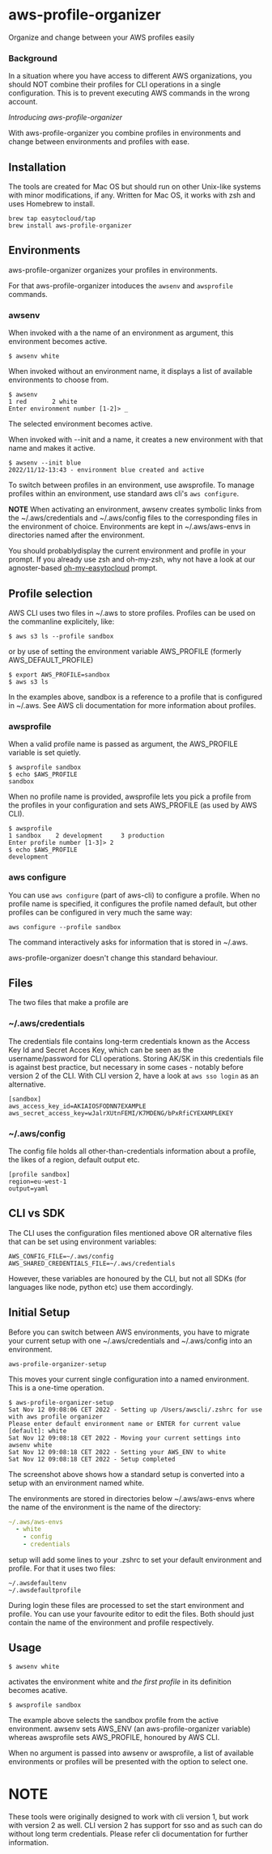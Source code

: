 # aws-profile-organizer
Organize and change between your AWS profiles easily

### Background
In a situation where you have access to different AWS organizations, 
you should NOT combine their profiles for CLI operations in a single configuration. 
This is to prevent executing AWS commands in the wrong account.

<em>Introducing aws-profile-organizer</em>

With aws-profile-organizer you combine profiles in environments and change between environments and profiles with ease.

## Installation
The tools are created for Mac OS but should run on other Unix-like systems with minor modifications, if any. 
Written for Mac OS, it works with zsh and uses Homebrew to install.

```shell
brew tap easytocloud/tap
brew install aws-profile-organizer
```

## Environments
aws-profile-organizer organizes your profiles in environments.

For that aws-profile-organizer intoduces the ``awsenv`` and ``awsprofile`` commands. 

### awsenv
When invoked with a the name of an environment as argument, this environment becomes active. 

```
$ awsenv white
```

When invoked without an environment name, it displays a list of available environments to choose from.
```
$ awsenv
1 red       2 white
Enter environment number [1-2]> _
```
The selected environment becomes active. 

When invoked with --init and a name, it creates a new environment with that name and makes it active.

```
$ awsenv --init blue
2022/11/12-13:43 - environment blue created and active
```

To switch between profiles in an environment, use awsprofile.
To manage profiles within an environment, use standard aws cli's `aws configure`.

**NOTE** When activating an environment, awsenv creates symbolic links from the ~/.aws/credentials and ~/.aws/config files to the corresponding files in the environment of choice.
Environments are kept in ~/.aws/aws-envs in directories named after the environment.

You should probablydisplay the current environment and profile in your prompt. 
If you already use zsh and oh-my-zsh, why not have a look at our agnoster-based [oh-my-easytocloud](https://github.com/easytocloud/oh-my-easytocloud) prompt.

## Profile selection
AWS CLI uses two files in ~/.aws to store profiles. Profiles can be used on the commanline explicitely, like:

```
$ aws s3 ls --profile sandbox
```

or by use of setting the environment variable AWS_PROFILE (formerly AWS_DEFAULT_PROFILE)

```
$ export AWS_PROFILE=sandbox
$ aws s3 ls
```

In the examples above, sandbox is a reference to a profile that is configured in ~/.aws. See AWS cli documentation for more information about profiles.

### awsprofile
When a valid profile name is passed as argument, the AWS_PROFILE variable is set quietly.

```
$ awsprofile sandbox
$ echo $AWS_PROFILE
sandbox
```

When no profile name is provided,
awsprofile lets you pick a profile from the profiles in your configuration and sets AWS_PROFILE (as used by AWS CLI).

```
$ awsprofile
1 sandbox    2 development     3 production
Enter profile number [1-3]> 2
$ echo $AWS_PROFILE
development
```

### aws configure
You can use `aws configure` (part of aws-cli) to configure a profile. 
When no profile name is specified, it configures the profile named default, 
but other profiles can be configured in very much the same way:

```
aws configure --profile sandbox
```

The command interactively asks for information that is stored in ~/.aws. 

aws-profile-organizer doesn't change this standard behaviour.

## Files
The two files that make a profile are

### ~/.aws/credentials 
The credentials file contains long-term credentials known as the Access Key Id and Secret Acces Key, which can be seen as the username/password for CLI operations.
Storing AK/SK in this credentials file is against best practice, but necessary in some cases - notably before version 2 of the CLI.
With CLI version 2, have a look at `aws sso login` as an alternative.

~~~
[sandbox]
aws_access_key_id=AKIAIOSFODNN7EXAMPLE
aws_secret_access_key=wJalrXUtnFEMI/K7MDENG/bPxRfiCYEXAMPLEKEY
~~~

### ~/.aws/config
The config file holds all other-than-credentials information about a profile, the likes of a region, default output etc.

~~~
[profile sandbox]
region=eu-west-1
output=yaml
~~~

## CLI vs SDK

The CLI uses the configuration files mentioned above OR alternative files that can be set using environment variables:

```
AWS_CONFIG_FILE=~/.aws/config
AWS_SHARED_CREDENTIALS_FILE=~/.aws/credentials
```

However, these variables are honoured by the CLI, but not all SDKs (for languages like node, python etc) use them accordingly. 

## Initial Setup
Before you can switch between AWS environments, you have to migrate your current setup with one ~/.aws/credentials and ~/.aws/config into an environment.
```
aws-profile-organizer-setup
```
This moves your current single configuration into a named environment. This is a one-time operation.
```
$ aws-profile-organizer-setup
Sat Nov 12 09:08:06 CET 2022 - Setting up /Users/awscli/.zshrc for use with aws profile organizer
Please enter default environment name or ENTER for current value [default]: white
Sat Nov 12 09:08:18 CET 2022 - Moving your current settings into awsenv white
Sat Nov 12 09:08:18 CET 2022 - Setting your AWS_ENV to white
Sat Nov 12 09:08:18 CET 2022 - Setup completed
```

The screenshot above shows how a standard setup is converted into a setup with an environment named white. 

The environments are stored in directories below ~/.aws/aws-envs where the name of the environment is the
name of the directory:

```yaml
~/.aws/aws-envs
  - white
    - config
    - credentials
```

setup will add some lines to your .zshrc to set your default environment and profile. For that it uses two files:
```
~/.awsdefaultenv
~/.awsdefaultprofile
```
During login these files are processed to set the start environment and profile. 
You can use your favourite editor to edit the files. Both should just contain the name of the environment and profile respectively.

## Usage

```
$ awsenv white
```
activates the environment white and *the first profile* in its definition becomes acative.
```
$ awsprofile sandbox
```
The example above selects the sandbox profile from the active environment. awsenv sets AWS_ENV (an aws-profile-organizer variable) whereas awsprofile sets AWS_PROFILE, honoured by AWS CLI.

When no argument is passed into awsenv or awsprofile, a list of available environments or profiles will be 
presented with the option to select one.

# NOTE
These tools were originally designed to work with cli version 1, but work with version 2 as well. 
CLI version 2 has support for sso and as such can do without long term credentials. 
Please refer cli documentation for further information.
